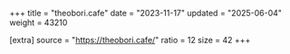 +++
title = "theobori.cafe"
date = "2023-11-17"
updated = "2025-06-04"
weight = 43210

[extra]
source = "https://theobori.cafe/"
ratio = 12
size = 42
+++
